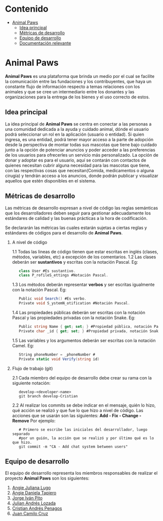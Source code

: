 # Contenido #

- [Animal Paws](#animal-paws)
  - [Idea principal](#idea-principal)
  - [Métricas de desarrollo](#métricas-de-desarrollo)
  - [Equipo de desarrollo](#equipo-de-desarrollo)
  - [Documentación relevante](#documentación-relevante)

# Animal Paws #

**Animal Paws** es una plataforma que brinda un medio por el cual se facilite la comunicación entre las fundaciones y los contribuyentes, que haya un constante flujo de información respecto a temas relaciones con los animales y que se cree un intermediario entre los donantes y las organizaciones para la entrega de los bienes y el uso correcto de estos.

## Idea principal ##

La idea principal de **Animal Paws** se centra en conectar a las personas a una comunidad dedicada a la ayuda y cuidado animal, dónde el usuario podrá seleccionar un rol en la aplicación (usuario o entidad). Si quien ingresa, es una entidad, podrá tener mayor acceso a la parte de adopción desde la perspectiva de montar todas sus mascotas que tiene bajo cuidado junto a la opción de potenciar anuncios y poder acceder a las preferencias de los usuarios para ofrecerles un servicio más personalizado. La opción de donar y adoptar es para el usuario, aquí se contarán con contactos de quienes necesitan cubrir alguna necesidad para las mascotas que tiene, con las respectivas cosas que necesitan(Comida, medicamentos o alguna cirugía) y tendrán acceso a los anuncios, donde podrán publicar y visualizar aquellos que estén disponibles en el sistema.

## Métricas de desarrollo ##

Las métricas de desarrollo expresan a nivel de código las reglas semánticas que los desarrolladores deben seguir para gestionar adecuadamente los estándares de calidad y las buenas prácticas a la hora de codificación.

Se declararán las métricas las cuales estarán sujetas a ciertas reglas y estándares de códigos para el desarrollo de **Animal Paws**.

1. A nivel de código

   1.1 Todas las lineas de código tienen que estar escritas en inglés (clases, métodos, variables, etc) a excepción de los comentarios.
   1.2 Las clases deberán ser **sustantivos** y escritas con la notación Pascal. Eg:

      ```c#
         class User #Es sustantivo.
         class P̲rofileS̲ettings #Notación Pascal.
      ```

   1.3 Los métodos deberán representar **verbos** y ser escritas igualmente con la notación Pascal. Eg:

      ```c#
         Public void Search() #Es verbo.
         Private void S̲ystemN̲otification #Notación Pascal.
      ```

   1.4 Las propiedades públicas deberán ser escritas con la notación Pascal y las propiedades privadas con la notación Snake. Eg:
   ```c#
      Public string Name { get; set; } #Propiedad pública, notación Pascal
      Private char _id { get; set; } #Propiedad privada, notación Snake
   ```

   1.5 Las variables y los argumentos deberán ser escritas con la notación Camel. Eg:
   ```c#
      String phoneNumber = _phoneNumber #
      Private static void Verify(string id)
   ```

2. Flujo de trabajo (git)

   2.1 Cada miembro del equipo de desarrollo debe crear su rama con la siguiente notación:

      ```
         develop-<developer-name>
         git branch develop-Cristian
      ```

   2.2 Al realizar los commits se debe indicar en el mensaje, quién lo hizo, qué acción se realizó y que fue lo que hizo a nivel de código.
   Las acciones que se usarán son las siguientes:
   **Add - Fix - Change - Remove**
   Por ejemplo:

      ```
         # Primero se escribe las iniciales del desarrollador, luego separado
         #por un guión, la acción que se realizó y por último qué es lo que hizo.
         git commit -m "CA - Add chat system between users" 
      ```

## Equipo de desarrollo ##

El equipo de desarrollo representa los miembros responsables de realizar el proyecto **Animal Paws** son los siguientes:

1. [Angie Juliana Lugo](https://github.com/anonimo223)
2. [Angie Daniela Tapiero](https://github.com/angie932)
3. [Jorge Iván Pito](https://github.com/Jorgeivanpp)
4. [Julian Andrés Lozada](https://github.com/Ex1Kx)
5. [Cristian Andrés Penagos](https://github.com/SandGuru)
6. [Juan Camilo Cruz](https://github.com/camilocruz07)

